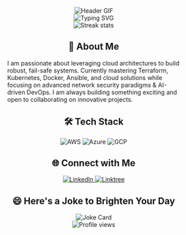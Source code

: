 <div id="header" align="center">
  <img src="YOUR_ANIMATED_HEADER.gif" alt="Header GIF" style="max-width:100%; height:auto;"/>
</div>

<div align="center">
  <img src="https://readme-typing-svg.demolab.com?font=Jetbrains+mono&size=30&duration=5000&color=F7EB05&center=true&vCenter=true&width=435&lines=Machine+Learning+Enthusiast;Cloud+Architecture+Guru;DevOps+Pro;Automation+Buff" alt="Typing SVG" />
</div>
  <div align="center">
    <img src="https://github-readme-streak-stats.herokuapp.com/?user=zanepearton" alt="Streak stats" />
  </div>
<div style="margin: 25px 50px;">

  <h2 align="center">🚀 About Me</h2>
  <p>I am passionate about leveraging cloud architectures to build robust, fail-safe systems. Currently mastering Terraform, Kubernetes, Docker, Ansible, and cloud solutions while focusing on advanced network security paradigms & AI-driven DevOps. I am always building something exciting and open to collaborating on innovative projects.</p>

  <h2 align="center">🛠️ Tech Stack</h2>
  <div align="center">
    <img src="https://img.shields.io/badge/AWS-FF9900?style=for-the-badge&logo=amazonaws&logoColor=white" alt="AWS" />
    <img src="https://img.shields.io/badge/Azure-0089D6?style=for-the-badge&logo=microsoftazure&logoColor=white" alt="Azure"/>
    <img src="https://img.shields.io/badge/GCP-4285F4?style=for-the-badge&logo=googlecloud&logoColor=white" alt="GCP"/>
  </div>

  <h2 align="center">🌐 Connect with Me</h2>
  <div align="center">
    <a href="https://www.linkedin.com/in/zane-pearton">
      <img src="https://img.shields.io/badge/ZanePearton-0077B5?style=for-the-badge&logo=linkedin&logoColor=white" alt="LinkedIn"/>
    </a>
    <a href="https://linktr.ee/zanepearton">
      <img src="https://img.shields.io/badge/Linktree-39E09B?style=for-the-badge&logo=Linktree&logoColor=white" alt="Linktree"/>
    </a>
  </div>

  <h2 align="center">😄 Here's a Joke to Brighten Your Day</h2>
  <div align="center">
    <img src="https://readme-jokes.vercel.app/api" alt="Joke Card"/>
  </div>

  <div align="center">
    <img src="https://komarev.com/ghpvc/?username=ZanePearton&style=flat-square" alt="Profile views" />
  </div>



</div>